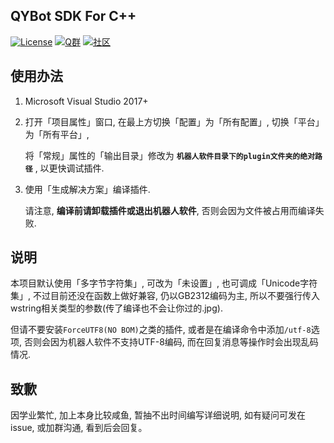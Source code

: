 QYBot SDK For C++
---
[![License](https://img.shields.io/github/license/Hstb1230/qybot-sdk.svg)](LICENSE)
[![Q群](https://img.shields.io/badge/Q%20%E7%BE%A4-529483966-orange.svg)](https://jq.qq.com/?_wv=1027&k=5McnWRW)
[![社区](https://img.shields.io/badge/%E7%A4%BE%E5%8C%BA-qyue.cc-blue.svg)](https://qyue.cc)

使用办法
---
1.  Microsoft Visual Studio 2017+
    
2.  打开「项目属性」窗口, 在最上方切换「配置」为「所有配置」, 切换「平台」为「所有平台」,

    将「常规」属性的「输出目录」修改为 **`机器人软件目录下的plugin文件夹的绝对路径`** , 以更快调试插件.
    
3.  使用「生成解决方案」编译插件.

    请注意, **编译前请卸载插件或退出机器人软件**, 否则会因为文件被占用而编译失败.

说明
---
本项目默认使用「多字节字符集」, 可改为「未设置」, 也可调成「Unicode字符集」, 不过目前还没在函数上做好兼容, 仍以GB2312编码为主, 所以不要强行传入wstring相关类型的参数(传了编译也不会让你过的.jpg). 

但请不要安装`ForceUTF8(NO BOM)`之类的插件, 或者是在编译命令中添加`/utf-8`选项, 否则会因为机器人软件不支持UTF-8编码, 而在回复消息等操作时会出现乱码情况.

致歉
---
因学业繁忙, 加上本身比较咸鱼, 暂抽不出时间编写详细说明, 如有疑问可发在issue, 或加群沟通, 看到后会回复。
